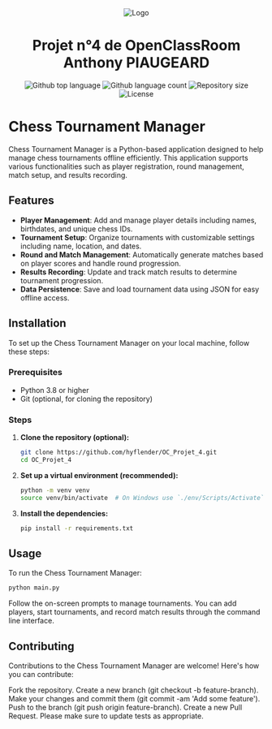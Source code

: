 <div align="center" id="top"> 
<img alt="Logo" src="http://ekladata.com/kT18gXR5dLqHw73aI97FhejQD2M.png">
</div>

<h1 align="center">Projet n°4 de OpenClassRoom Anthony PIAUGEARD</h1>

<p align="center">
  <img alt="Github top language" src="https://img.shields.io/github/languages/top/hyflender/OC_Projet_4?color=56BEB8">

  <img alt="Github language count" src="https://img.shields.io/github/languages/count/hyflender/OC_Projet_4?color=56BEB8">

  <img alt="Repository size" src="https://img.shields.io/github/repo-size/hyflender/OC_Projet_4?color=56BEB8">

  <img alt="License" src="https://img.shields.io/github/license/hyflender/OC_Projet_4?color=56BEB8">

</p>



# Chess Tournament Manager

Chess Tournament Manager is a Python-based application designed to help manage chess tournaments offline efficiently. This application supports various functionalities such as player registration, round management, match setup, and results recording.

## Features

- **Player Management**: Add and manage player details including names, birthdates, and unique chess IDs.
- **Tournament Setup**: Organize tournaments with customizable settings including name, location, and dates.
- **Round and Match Management**: Automatically generate matches based on player scores and handle round progression.
- **Results Recording**: Update and track match results to determine tournament progression.
- **Data Persistence**: Save and load tournament data using JSON for easy offline access.

## Installation

To set up the Chess Tournament Manager on your local machine, follow these steps:

### Prerequisites

- Python 3.8 or higher
- Git (optional, for cloning the repository)

### Steps

1. **Clone the repository (optional):**

   ```bash
   git clone https://github.com/hyflender/OC_Projet_4.git
   cd OC_Projet_4

2. **Set up a virtual environment (recommended):**

   ```bash
   python -m venv venv
   source venv/bin/activate  # On Windows use `./env/Scripts/Activate`

3. **Install the dependencies:**

   ```bash
   pip install -r requirements.txt

## Usage

To run the Chess Tournament Manager:

```bash
python main.py
```	

Follow the on-screen prompts to manage tournaments. You can add players, start tournaments, and record match results through the command line interface.

## Contributing

Contributions to the Chess Tournament Manager are welcome! Here's how you can contribute:

Fork the repository.
Create a new branch (git checkout -b feature-branch).
Make your changes and commit them (git commit -am 'Add some feature').
Push to the branch (git push origin feature-branch).
Create a new Pull Request.
Please make sure to update tests as appropriate.
